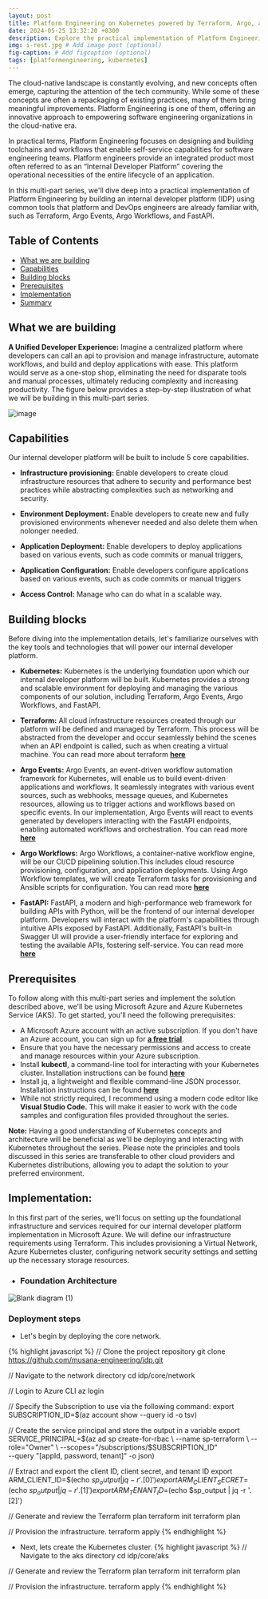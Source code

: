 ```yaml
---
layout: post
title: Platform Engineering on Kubernetes powered by Terraform, Argo, and FastAPI - Part 1
date: 2024-05-25 13:32:20 +0300
description: Explore the practical implementation of Platform Engineering using powerful tools like Terraform, Argo Events, Argo Workflows
img: i-rest.jpg # Add image post (optional)
fig-caption: # Add figcaption (optional)
tags: [platformengineering, kubernetes]
---
```

The cloud-native landscape is constantly evolving, and new concepts often emerge, capturing the attention of the tech community. While some of these concepts are often a repackaging of existing practices, many of them bring meaningful improvements. Platform Engineering is one of them, offering an innovative approach to empowering software engineering organizations in the cloud-native era.

In practical terms, Platform Engineering focuses on designing and building toolchains and workflows that enable self-service capabilities for software engineering teams. Platform engineers provide an integrated product most often referred to as an “Internal Developer Platform” covering the operational necessities of the entire lifecycle of an application.

In this multi-part series, we'll dive deep into a practical implementation of Platform Engineering by building an internal developer platform (IDP) using common tools that platform and DevOps engineers are already familiar with, such as Terraform, Argo Events, Argo Workflows, and FastAPI.

## Table of Contents
- [What we are building ](#what-we-are-building)
- [Capabilities](#capabilities)
- [Building blocks ](#building-blocks)
- [Prerequisites ](#prerequisites)
- [Implementation ](#implementation)
- [Summary ](#summary)

## What we are building
**A Unified Developer Experience:** Imagine a centralized platform where developers can call an api to provision and manage infrastructure, automate workflows, and build and deploy applications with ease. This platform would serve as a one-stop shop, eliminating the need for disparate tools and manual processes, ultimately reducing complexity and increasing productivity. The figure below provides a step-by-step illustration of what we will be building in this multi-part series.

![image](https://github.com/musana-engineering/musana.engineering.github.io/assets/42842390/2db597b3-3db9-4d33-aa47-43de18dd7b84)

## Capabilities
Our internal developer platform will be built to include 5 core capabilities.

- **Infrastructure provisioning:** Enable developers to create cloud infrastructure resources that adhere to security and performance best practices while abstracting complexities such  as networking and security.  

- **Environment Deployment:** Enable developers to create new and fully provisioned environments whenever needed and also delete them when nolonger needed.

- **Application Deployment:** Enable developers to deploy applications based on various events, such as code commits or manual triggers,

- **Application Configuration:** Enable developers configure applications based on various events, such as code commits or manual triggers

- **Access Control:** Manage who can do what in a scalable way.

## Building blocks
Before diving into the implementation details, let's familiarize ourselves with the key tools and technologies that will power our internal developer platform.

- **Kubernetes:** Kubernetes is the underlying foundation upon which our internal developer platform will be built. Kubernetes provides a strong and scalable environment for deploying and managing the various components of our solution, including Terraform, Argo Events, Argo Workflows, and FastAPI.

- **Terraform:** All cloud infrastructure resources created through our platform will be defined and managed by Terraform. This process will be abstracted from the developer and occur seamlessly behind the scenes when an API endpoint is called, such as when creating a virtual machine. You can read more about terraform **[here](https://www.terraform.io/)**

- **Argo Events:** Argo Events, an event-driven workflow automation framework for Kubernetes, will enable us to build event-driven applications and workflows. It seamlessly integrates with various event sources, such as webhooks, message queues, and Kubernetes resources, allowing us to trigger actions and workflows based on specific events. In our implementation, Argo Events will react to events generated by developers interacting with the FastAPI endpoints, enabling automated workflows and orchestration. You can read more **[here](https://argoproj.github.io/argo-events/)**

- **Argo Workflows:** Argo Workflows, a container-native workflow engine, will be our CI/CD pipelining solution.This includes cloud resource provisioning, configuration, and application deployments. Using Argo Workflow templates, we will create Terraform tasks for provisioning and Ansible scripts for configuration. You can read more **[here](https://argoproj.github.io/workflows/)**

- **FastAPI:** FastAPI, a modern and high-performance web framework for building APIs with Python, will be the frontend of our internal developer platform. Developers will interact with the platform's capabilities through intuitive APIs exposed by FastAPI. Additionally, FastAPI's built-in Swagger UI will provide a user-friendly interface for exploring and testing the available APIs, fostering self-service. You can read more **[here](https://fastapi.tiangolo.com/)**

## Prerequisites
To follow along with this multi-part series and implement the solution described above, we'll be using Microsoft Azure and Azure Kubernetes Service (AKS). To get started, you'll need the following prerequisites:

- A Microsoft Azure account with an active subscription. If you don't have an Azure account, you can sign up for **[a free trial](https://azure.microsoft.com/en-us/pricing/offers/ms-azr-0044p)**. 
- Ensure that you have the necessary permissions and access to create and manage resources within your Azure subscription.
- Install **kubectl**, a command-line tool for interacting with your Kubernetes cluster. Installation instructions can be found **[here](https://kubernetes.io/docs/tasks/tools/install-kubectl-linux/)**
- Install jq, a lightweight and flexible command-line JSON processor. Installation instructions can be found **[here](https://jqlang.github.io/jq/)**
- While not strictly required, I recommend using a modern code editor like **Visual Studio Code.** This will make it easier to work with the code samples and configuration files provided throughout the series.

**Note:** Having a good understanding of Kubernetes concepts and architecture will be beneficial as we'll be deploying and interacting with Kubernetes throughout the series. Please note the principles and tools discussed in this series are transferable to other cloud providers and Kubernetes distributions, allowing you to adapt the solution to your preferred environment.

## Implementation: 
In this first part of the series, we'll focus on setting up the foundational infrastructure and services required for our internal developer platform implementation in Microsoft Azure. We will define our infrastructure requirements using Terraform. This includes provisioning a Virtual Network, Azure Kubernetes cluster, configuring network security settings and setting up the necessary storage resources.

- ### Foundation Architecture
![Blank diagram (1)](https://github.com/musana-engineering/internaldevplatform/assets/151420844/30f02448-fdd3-4d08-a150-b03fc1a97c91)
### Deployment steps
- Let's begin by deploying the core network.

{% highlight javascript %}
// Clone the project repository
git clone https://github.com/musana-engineering/idp.git

// Navigate to the network directory
cd idp/core/network

// Login to Azure CLI
az login

// Specify the Subscription to use via the following command:
export SUBSCRIPTION_ID=$(az account show --query id -o tsv)

// Create the service principal and store the output in a variable
export SERVICE_PRINCIPAL=$(az ad sp create-for-rbac \
--name sp-terraform \
--role="Owner" \
--scopes="/subscriptions/$SUBSCRIPTION_ID" \
--query "[appId, password, tenant]" -o json)

// Extract and export the client ID, client secret, and tenant ID
export ARM_CLIENT_ID=$(echo $sp_output | jq -r '.[0]')
export ARM_CLIENT_SECRET=$(echo $sp_output | jq -r '.[1]')
export ARM_TENANT_ID=$(echo $sp_output | jq -r '.[2]')

// Generate and review the Terraform plan
terraform init
terraform plan

// Provision the infrastructure.
terraform apply
{% endhighlight %}

- Next, lets create the Kubernetes cluster.
{% highlight javascript %}
// Navigate to the aks directory
cd idp/core/aks

// Generate and review the Terraform plan
terraform init
terraform plan

// Provision the infrastructure.
terraform apply
{% endhighlight %}